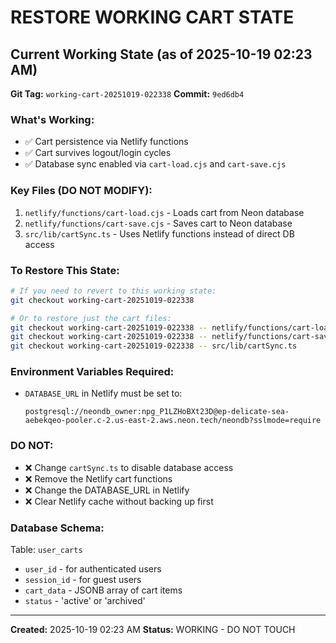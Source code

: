 # RESTORE WORKING CART STATE

## Current Working State (as of 2025-10-19 02:23 AM)

**Git Tag:** `working-cart-20251019-022338`
**Commit:** `9ed6db4`

### What's Working:
- ✅ Cart persistence via Netlify functions
- ✅ Cart survives logout/login cycles
- ✅ Database sync enabled via `cart-load.cjs` and `cart-save.cjs`

### Key Files (DO NOT MODIFY):
1. `netlify/functions/cart-load.cjs` - Loads cart from Neon database
2. `netlify/functions/cart-save.cjs` - Saves cart to Neon database  
3. `src/lib/cartSync.ts` - Uses Netlify functions instead of direct DB access

### To Restore This State:

```bash
# If you need to revert to this working state:
git checkout working-cart-20251019-022338

# Or to restore just the cart files:
git checkout working-cart-20251019-022338 -- netlify/functions/cart-load.cjs
git checkout working-cart-20251019-022338 -- netlify/functions/cart-save.cjs
git checkout working-cart-20251019-022338 -- src/lib/cartSync.ts
```

### Environment Variables Required:
- `DATABASE_URL` in Netlify must be set to:
  ```
  postgresql://neondb_owner:npg_P1LZHoBXt23D@ep-delicate-sea-aebekqeo-pooler.c-2.us-east-2.aws.neon.tech/neondb?sslmode=require
  ```

### DO NOT:
- ❌ Change `cartSync.ts` to disable database access
- ❌ Remove the Netlify cart functions
- ❌ Change the DATABASE_URL in Netlify
- ❌ Clear Netlify cache without backing up first

### Database Schema:
Table: `user_carts`
- `user_id` - for authenticated users
- `session_id` - for guest users  
- `cart_data` - JSONB array of cart items
- `status` - 'active' or 'archived'

---
**Created:** 2025-10-19 02:23 AM
**Status:** WORKING - DO NOT TOUCH

